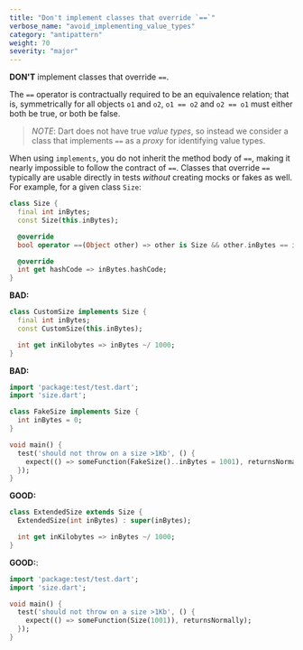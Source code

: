 ```yaml
---
title: "Don't implement classes that override `==`"
verbose_name: "avoid_implementing_value_types"
category: "antipattern"
weight: 70
severity: "major"
---
```

**DON'T** implement classes that override `==`.

The `==` operator is contractually required to be an equivalence relation;
that is, symmetrically for all objects `o1` and `o2`, `o1 == o2` and `o2 == o1`
must either both be true, or both be false.

> _NOTE_: Dart does not have true _value types_, so instead we consider a class
> that implements `==`  as a _proxy_ for identifying value types.

When using `implements`, you do not inherit the method body of `==`, making it
nearly impossible to follow the contract of `==`. Classes that override `==`
typically are usable directly in tests _without_ creating mocks or fakes as
well. For example, for a given class `Size`:

```dart
class Size {
  final int inBytes;
  const Size(this.inBytes);

  @override
  bool operator ==(Object other) => other is Size && other.inBytes == inBytes;

  @override
  int get hashCode => inBytes.hashCode;
}
```

**BAD:**
```dart
class CustomSize implements Size {
  final int inBytes;
  const CustomSize(this.inBytes);

  int get inKilobytes => inBytes ~/ 1000;
}
```

**BAD:**
```dart
import 'package:test/test.dart';
import 'size.dart';

class FakeSize implements Size {
  int inBytes = 0;
}

void main() {
  test('should not throw on a size >1Kb', () {
    expect(() => someFunction(FakeSize()..inBytes = 1001), returnsNormally);
  });
}
```

**GOOD:**
```dart
class ExtendedSize extends Size {
  ExtendedSize(int inBytes) : super(inBytes);

  int get inKilobytes => inBytes ~/ 1000;
}
```

**GOOD:**:
```dart
import 'package:test/test.dart';
import 'size.dart';

void main() {
  test('should not throw on a size >1Kb', () {
    expect(() => someFunction(Size(1001)), returnsNormally);
  });
}
```


